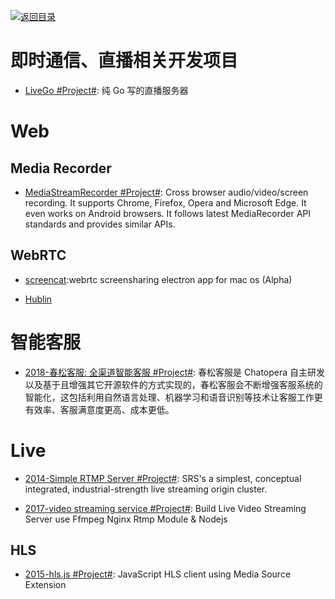 [![返回目录](https://user-images.githubusercontent.com/5803001/38079637-ff0abcf0-3371-11e8-9b76-ad651620afc7.jpg)](https://github.com/wxyyxc1992/Awesome-Links)

# 即时通信、直播相关开发项目

- [LiveGo #Project#](https://github.com/gwuhaolin/livego): 纯 Go 写的直播服务器

# Web

## Media Recorder

- [MediaStreamRecorder #Project#](https://github.com/streamproc/MediaStreamRecorder): Cross browser audio/video/screen recording. It supports Chrome, Firefox, Opera and Microsoft Edge. It even works on Android browsers. It follows latest MediaRecorder API standards and provides similar APIs.

## WebRTC

- [screencat](https://github.com/maxogden/screencat):webrtc screensharing electron app for mac os (Alpha)

- [Hublin](https://github.com/linagora/hublin)

# 智能客服

- [2018-春松客服: 全渠道智能客服 #Project#](https://github.com/chatopera/cosin): 春松客服是 Chatopera 自主研发以及基于且增强其它开源软件的方式实现的，春松客服会不断增强客服系统的智能化，这包括利用自然语言处理、机器学习和语音识别等技术让客服工作更有效率、客服满意度更高、成本更低。

# Live

- [2014-Simple RTMP Server #Project#](https://github.com/ossrs/srs): SRS's a simplest, conceptual integrated, industrial-strength live streaming origin cluster.

- [2017-video streaming service #Project#](https://github.com/tabvn/video-streaming-service): Build Live Video Streaming Server use Ffmpeg Nginx Rtmp Module & Nodejs

## HLS

- [2015-hls.js #Project#](https://github.com/video-dev/hls.js/): JavaScript HLS client using Media Source Extension
